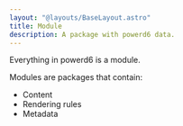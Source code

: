 ```yaml
---
layout: "@layouts/BaseLayout.astro"
title: Module
description: A package with powerd6 data.
---
```

Everything in powerd6 is a module.

Modules are packages that contain:

- Content
- Rendering rules
- Metadata